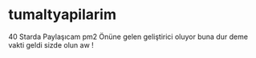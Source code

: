 # tumaltyapilarim
40 Starda Paylaşıcam pm2 Önüne gelen geliştirici oluyor buna dur deme vakti geldi sizde olun aw !
